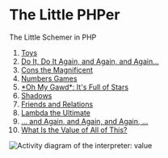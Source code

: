# The Little PHPer
The Little Schemer in PHP
1. [Toys](//whitephp.net/2018/05/01/the-little-phper-1-toys.html)
2. [Do It, Do It Again, and Again, and Again...](//whitephp.net/2018/05/03/the-little-phper-2-do-it-again-and-again.html)
3. [Cons the Magnificent](//whitephp.net/2018/05/05/the-little-phper-3-cons-the-magnificent.html)
4. [Numbers Games](//whitephp.net/2018/05/11/the-little-phper-4-numbers-games.html)
5. [&ast;Oh My Gawd&ast;: It's Full of Stars](//whitephp.net/2018/05/12/the-little-phper-5-oh-my-gawd-full-of-stars.html)
6. [Shadows](//whitephp.net/2018/05/20/the-little-phper-6-Shadows.html)
7. [Friends and Relations](//whitephp.net/2018/06/02/the-little-phper-7-friends-and-relations.html)
8. [Lambda the Ultimate](//whitephp.net/2018/06/23/the-little-phper-8-lambda-the-ultimate.html)
9. [... and Again, and Again, and Again, ...](//whitephp.net/2018/07/02/the-little-phper-9-and-again-and-again.html)
10. [What Is the Value of All of This?](//whitephp.net/2018/09/08/the-little-phper-10-what-is-the-value-of-all-of-this.html)

<img src="https://whitephp.net/assets/value_activity.svg" alt="Activity diagram of the interpreter: value">
